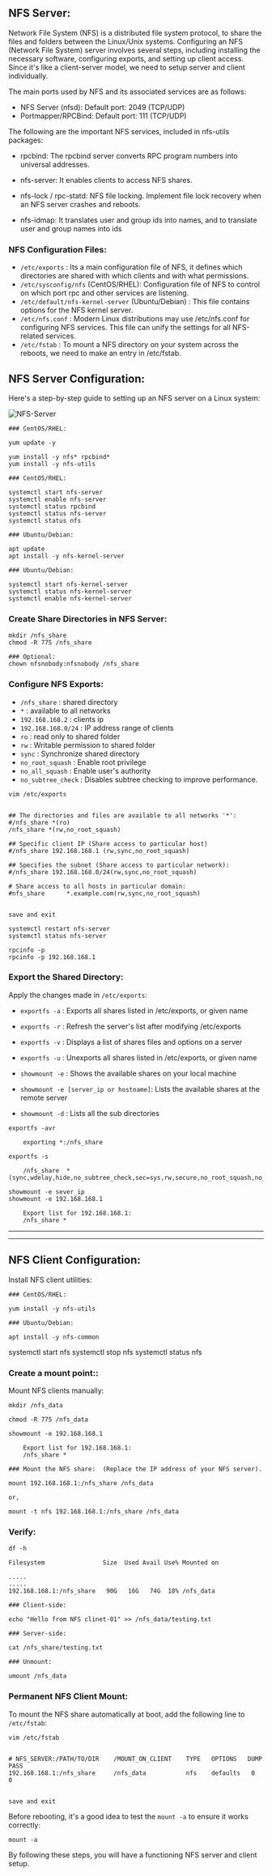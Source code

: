 ﻿## NFS Server:

Network File System (NFS) is a distributed file system protocol, to share the files and folders between the Linux/Unix systems. Configuring an NFS (Network File System) server involves several steps, including installing the necessary software, configuring exports, and setting up client access. Since it's like a client-server model, we need to setup server and client individually.

The main ports used by NFS and its associated services are as follows:

- NFS Server (nfsd): Default port: 2049 (TCP/UDP)
- Portmapper/RPCBind: Default port: 111 (TCP/UDP)


The following are the important NFS services, included in nfs-utils packages: 

- rpcbind: The rpcbind server converts RPC program numbers into universal addresses.

- nfs-server: It enables clients to access NFS shares.

- nfs-lock / rpc-statd: NFS file locking. Implement file lock recovery when an NFS server crashes and reboots.

- nfs-idmap: It translates user and group ids into names, and to translate user and group names into ids


### NFS Configuration Files:

- `/etc/exports` : Its a main configuration file of NFS, it defines which directories are shared with which clients and with what permissions.
- `/etc/sysconfig/nfs` (CentOS/RHEL): Configuration file of NFS to control on which port rpc and other services are listening.
- `/etc/default/nfs-kernel-server` (Ubuntu/Debian) : This file contains options for the NFS kernel server.
- `/etc/nfs.conf` : Modern Linux distributions may use /etc/nfs.conf for configuring NFS services. This file can unify the settings for all NFS-related services.
- `/etc/fstab` : To mount a NFS directory on your system across the reboots, we need to make an entry in /etc/fstab.



## NFS Server Configuration:

Here's a step-by-step guide to setting up an NFS server on a Linux system: 

![NFS-Server](./nfs.png)


```
### CentOS/RHEL:

yum update -y

yum install -y nfs* rpcbind*
yum install -y nfs-utils
```


```
### CentOS/RHEL:

systemctl start nfs-server
systemctl enable nfs-server
systemctl status rpcbind  
systemctl status nfs-server
systemctl status nfs 
```


```
### Ubuntu/Debian:

apt update
apt install -y nfs-kernel-server
```


```
### Ubuntu/Debian:

systemctl start nfs-kernel-server
systemctl status nfs-kernel-server
systemctl enable nfs-kernel-server
```


### Create Share Directories in NFS Server:

```
mkdir /nfs_share
chmod -R 775 /nfs_share
```


```
### Optional: 
chown nfsnobody:nfsnobody /nfs_share
```


### Configure NFS Exports:

- `/nfs_share` : shared directory
- `*` : available to all networks
- `192.168.168.2` : clients ip
- `192.168.168.0/24` : IP address range of clients
- `ro` : read only to shared folder
- `rw` : Writable permission to shared folder
- `sync` : Synchronize shared directory
- `no_root_squash` : Enable root privilege
- `no_all_squash` : Enable user's authority
- `no_subtree_check` : Disables subtree checking to improve performance.



```
vim /etc/exports


## The directories and files are available to all networks '*': 
#/nfs_share *(ro)
/nfs_share *(rw,no_root_squash)

## Specific client IP (Share access to particular host)
#/nfs_share 192.168.168.1 (rw,sync,no_root_squash)

## Specifies the subnet (Share access to particular network):
#/nfs_share 192.168.168.0/24(rw,sync,no_root_squash)

# Share access to all hosts in particular domain:
#nfs_share		*.example.com(rw,sync,no_root_squash)


save and exit 
```


```
systemctl restart nfs-server
systemctl status nfs-server
```


```
rpcinfo -p
rpcinfo -p 192.168.168.1
```


### Export the Shared Directory:

Apply the changes made in `/etc/exports`:

- `exportfs -a` : Exports all shares listed in /etc/exports, or given name
- `exportfs -r` : Refresh the server's list after modifying /etc/exports
- `exportfs -v` : Displays a list of shares files and options on a server
- `exportfs -u` : Unexports all shares listed in /etc/exports, or given name

- `showmount -e` : Shows the available shares on your local machine
- `showmount -e [server_ip or hostname]`: Lists the available shares at the remote server
- `showmount -d` : Lists all the sub directories



```
exportfs -avr
	
	exporting *:/nfs_share
```


```
exportfs -s
	
	/nfs_share  *(sync,wdelay,hide,no_subtree_check,sec=sys,rw,secure,no_root_squash,no_all_squash)
```


```
showmount -e sever_ip
showmount -e 192.168.168.1

	Export list for 192.168.168.1:
	/nfs_share *
```



---
---


## NFS Client Configuration:

Install NFS client utilities:

```
### CentOS/RHEL:

yum install -y nfs-utils
```


```
### Ubuntu/Debian:

apt install -y nfs-common
```


systemctl start nfs
systemctl stop nfs
systemctl status nfs



### Create a mount point:: 

Mount NFS clients manually:

```
mkdir /nfs_data

chmod -R 775 /nfs_data
```


```
showmount -e 192.168.168.1

	Export list for 192.168.168.1:
	/nfs_share *
```


```
### Mount the NFS share:  (Replace the IP address of your NFS server).

mount 192.168.168.1:/nfs_share /nfs_data

or,

mount -t nfs 192.168.168.1:/nfs_share /nfs_data
```


### Verify:

```
df -h

Filesystem                Size  Used Avail Use% Mounted on

.....
.....
192.168.168.1:/nfs_share   90G   16G   74G  18% /nfs_data
```


```
### Client-side:

echo "Hello from NFS clinet-01" >> /nfs_data/testing.txt
```


```
### Server-side:

cat /nfs_share/testing.txt
```


```
### Unmount:

umount /nfs_data
```


### Permanent NFS Client Mount:

To mount the NFS share automatically at boot, add the following line to `/etc/fstab`:

```
vim /etc/fstab


# NFS_SERVER:/PATH/TO/DIR    /MOUNT_ON_CLIENT    TYPE   OPTIONS   DUMP	PASS
192.168.168.1:/nfs_share     /nfs_data           nfs    defaults   0     0


save and exit
```


Before rebooting, it's a good idea to test the `mount -a` to ensure it works correctly: 

```
mount -a
```


By following these steps, you will have a functioning NFS server and client setup.



















